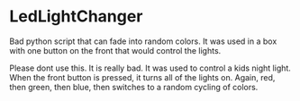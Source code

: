 # LedLightChanger
Bad python script that can fade into random colors. It was used in a box with one button on the front that would control the lights. 

Please dont use this. It is really bad. It was used to control a kids night light.
When the front button is pressed, it turns all of the lights on. Again, red, then green, then blue, then switches to a random cycling of colors.
